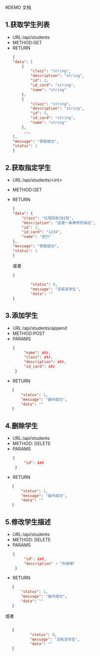 #DEMO 文档

## 1.获取学生列表
 + URL:/api/students
 + METHOD:GET
 + RETURN
    ```json
    {
    "data": [
        {
            "clazz": "string",
            "description": "string",
            "id": 2,
            "id_card": "string",
            "name": "string"
        },
        {
            "clazz": "string",
            "description": "string",
            "id": 5,
            "id_card": "string",
            "name": "string"
        },
         ...
    ],
    "message": "获取成功",
    "status": 1
    }
    ```
    
## 2.获取指定学生
 + URL:/api/students/\<int\>
 + METHOD:GET
 + RETURN
    ```json
    {
    "data": {
        "clazz": "垃圾回收181班",
        "description": "这是一条神奇的描述",
        "id": 2,
        "id_card": "1234",
        "name": "还行"
    },
    "message": "获取成功",
    "status": 1
    }
    ```
    或者
    
    ```json
    {
     
            "status": 0,
            "message": "没有该学生",
            "data": ""
    }

    ```
    
## 3.添加学生
 + URL:/api/students/append
 + METHOD:POST
 + PARAMS
   ```json
   {
        "name": str,
        "clazz": str,
        "description": str,
        "id_card": str
    }
    ```
 + RETURN
 ```json
    {
        "status": 1,
        "message": "操作成功",
        "data": ""
    }
 ```
 
## 4.删除学生

 + URL:/api/students
 + METHOD: DELETE
 + PARAMS
   ```json
   {
        "id": int
    }
    ```
 + RETURN
 ```json
    {
        "status": 1,
        "message": "操作成功",
        "data": ""
    }
 ```
 
 
 ## 5.修改学生描述

 + URL:/api/students
 + METHOD: DELETE
 + PARAMS
   ```json
   {
        "id": int,
        "description" : "你很棒"
    }
    ```
 + RETURN
 ```json
    {
        "status": 1,
        "message": "操作成功",
        "data": ""
    }
 ```
 或者
 ```json

    {
            "status": 0,
            "message": "没有该学生",
            "data": ""
    }
  ```
 



    
    